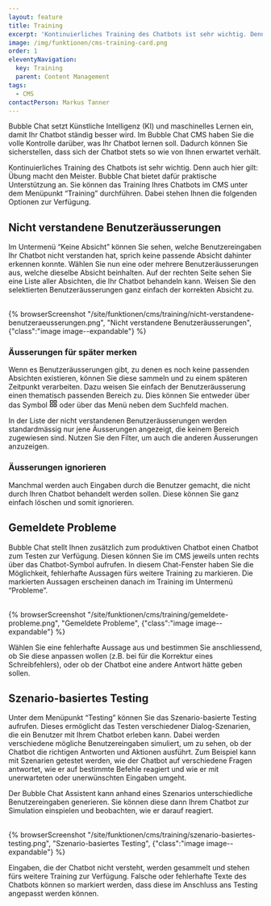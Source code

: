 ```yaml
---
layout: feature
title: Training
excerpt: 'Kontinuierliches Training des Chatbots ist sehr wichtig. Denn auch hier gilt: Übung macht den Meister. Bubble Chat bietet dafür praktische Unterstützung an.'
image: /img/funktionen/cms-training-card.png
order: 1
eleventyNavigation:
  key: Training
  parent: Content Management
tags:
  - CMS
contactPerson: Markus Tanner
---
```


Bubble Chat setzt Künstliche Intelligenz (KI) und maschinelles Lernen ein, damit Ihr Chatbot ständig besser wird. Im Bubble Chat CMS haben Sie die volle Kontrolle darüber, was Ihr Chatbot lernen soll. Dadurch können Sie sicherstellen, dass sich der Chatbot stets so wie von Ihnen erwartet verhält.

Kontinuierliches Training des Chatbots ist sehr wichtig. Denn auch hier gilt: Übung macht den Meister. Bubble Chat bietet dafür praktische Unterstützung an. Sie können das Training Ihres Chatbots im CMS unter dem Menüpunkt “Training” durchführen. Dabei stehen Ihnen die folgenden Optionen zur Verfügung.

## Nicht verstandene Benutzeräusserungen

Im Untermenü “Keine Absicht” können Sie sehen, welche Benutzereingaben Ihr Chatbot nicht verstanden hat, sprich keine passende Absicht dahinter erkennen konnte. Wählen Sie nun eine oder mehrere Benutzeräusserungen aus, welche dieselbe Absicht beinhalten. Auf der rechten Seite sehen Sie eine Liste aller Absichten, die Ihr Chatbot behandeln kann. Weisen Sie den selektierten Benutzeräusserungen ganz einfach der korrekten Absicht zu.

<br>
{% browserScreenshot "/site/funktionen/cms/training/nicht-verstandene-benutzeraeusserungen.png", "Nicht verstandene Benutzeräusserungen", {"class":"image image--expandable"} %}
<br>

### Äusserungen für später merken

Wenn es Benutzeräusserungen gibt, zu denen es noch keine passenden Absichten existieren, können Sie diese sammeln und zu einem späteren Zeitpunkt verarbeiten. Dazu weisen Sie einfach der Benutzeräusserung einen thematisch passenden Bereich zu. Dies können Sie entweder über das Symbol <img src="appstore.svg" style="height:1rem; vertical-align: baseline;"/> oder über das Menü neben dem Suchfeld machen.

In der Liste der nicht verstandenen Benutzeräusserungen werden standardmässig nur jene Äusserungen angezeigt, die keinem Bereich zugewiesen sind. Nutzen Sie den Filter, um auch die anderen Äusserungen anzuzeigen.

### Äusserungen ignorieren

Manchmal werden auch Eingaben durch die Benutzer gemacht, die nicht durch Ihren Chatbot behandelt werden sollen. Diese können Sie ganz einfach löschen und somit ignorieren.

## Gemeldete Probleme

Bubble Chat stellt Ihnen zusätzlich zum produktiven Chatbot einen Chatbot zum Testen zur Verfügung. Diesen können Sie im CMS jeweils unten rechts über das Chatbot-Symbol aufrufen. In diesem Chat-Fenster haben Sie die Möglichkeit, fehlerhafte Aussagen fürs weitere Training zu markieren. Die markierten Aussagen erscheinen danach im Training im Untermenü “Probleme”.

<br>
{% browserScreenshot "/site/funktionen/cms/training/gemeldete-probleme.png", "Gemeldete Probleme", {"class":"image image--expandable"} %}
<br>

Wählen Sie eine fehlerhafte Aussage aus und bestimmen Sie anschliessend, ob Sie diese anpassen wollen (z.B. bei für die Korrektur eines Schreibfehlers), oder ob der Chatbot eine andere Antwort hätte geben sollen.

## Szenario-basiertes Testing

Unter dem Menüpunkt “Testing” können Sie das Szenario-basierte Testing aufrufen. Dieses ermöglicht das Testen verschiedener Dialog-Szenarien, die ein Benutzer mit Ihrem Chatbot erleben kann. Dabei werden verschiedene mögliche Benutzereingaben simuliert, um zu sehen, ob der Chatbot die richtigen Antworten und Aktionen ausführt. Zum Beispiel kann mit Szenarien getestet werden, wie der Chatbot auf verschiedene Fragen antwortet, wie er auf bestimmte Befehle reagiert und wie er mit unerwarteten oder unerwünschten Eingaben umgeht.

Der Bubble Chat Assistent kann anhand eines Szenarios unterschiedliche Benutzereingaben generieren. Sie können diese dann Ihrem Chatbot zur Simulation einspielen und beobachten, wie er darauf reagiert.

<br>
{% browserScreenshot "/site/funktionen/cms/training/szenario-basiertes-testing.png", "Szenario-basiertes Testing", {"class":"image image--expandable"} %}
<br>

Eingaben, die der Chatbot nicht versteht, werden gesammelt und stehen fürs weitere Training zur Verfügung. Falsche oder fehlerhafte Texte des Chatbots können so markiert werden, dass diese im Anschluss ans Testing angepasst werden können.
